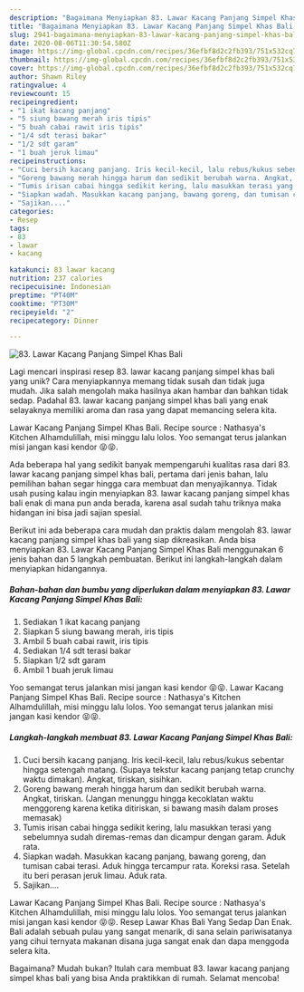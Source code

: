 ```yaml
---
description: "Bagaimana Menyiapkan 83. Lawar Kacang Panjang Simpel Khas Bali, Bisa Manjain Lidah"
title: "Bagaimana Menyiapkan 83. Lawar Kacang Panjang Simpel Khas Bali, Bisa Manjain Lidah"
slug: 2941-bagaimana-menyiapkan-83-lawar-kacang-panjang-simpel-khas-bali-bisa-manjain-lidah
date: 2020-08-06T11:30:54.580Z
image: https://img-global.cpcdn.com/recipes/36efbf8d2c2fb393/751x532cq70/83-lawar-kacang-panjang-simpel-khas-bali-foto-resep-utama.jpg
thumbnail: https://img-global.cpcdn.com/recipes/36efbf8d2c2fb393/751x532cq70/83-lawar-kacang-panjang-simpel-khas-bali-foto-resep-utama.jpg
cover: https://img-global.cpcdn.com/recipes/36efbf8d2c2fb393/751x532cq70/83-lawar-kacang-panjang-simpel-khas-bali-foto-resep-utama.jpg
author: Shawn Riley
ratingvalue: 4
reviewcount: 15
recipeingredient:
- "1 ikat kacang panjang"
- "5 siung bawang merah iris tipis"
- "5 buah cabai rawit iris tipis"
- "1/4 sdt terasi bakar"
- "1/2 sdt garam"
- "1 buah jeruk limau"
recipeinstructions:
- "Cuci bersih kacang panjang. Iris kecil-kecil, lalu rebus/kukus sebentar hingga setengah matang. (Supaya tekstur kacang panjang tetap crunchy waktu dimakan). Angkat, tiriskan, sisihkan."
- "Goreng bawang merah hingga harum dan sedikit berubah warna. Angkat, tiriskan. (Jangan menunggu hingga kecoklatan waktu menggoreng karena ketika ditiriskan, si bawang masih dalam proses memasak)"
- "Tumis irisan cabai hingga sedikit kering, lalu masukkan terasi yang sebelumnya sudah diremas-remas dan dicampur dengan garam. Aduk rata."
- "Siapkan wadah. Masukkan kacang panjang, bawang goreng, dan tumisan cabai terasi. Aduk hingga tercampur rata. Koreksi rasa. Setelah itu beri perasan jeruk limau. Aduk rata."
- "Sajikan...."
categories:
- Resep
tags:
- 83
- lawar
- kacang

katakunci: 83 lawar kacang 
nutrition: 237 calories
recipecuisine: Indonesian
preptime: "PT40M"
cooktime: "PT30M"
recipeyield: "2"
recipecategory: Dinner

---
```



![83. Lawar Kacang Panjang Simpel Khas Bali](https://img-global.cpcdn.com/recipes/36efbf8d2c2fb393/751x532cq70/83-lawar-kacang-panjang-simpel-khas-bali-foto-resep-utama.jpg)

Lagi mencari inspirasi resep 83. lawar kacang panjang simpel khas bali yang unik? Cara menyiapkannya memang tidak susah dan tidak juga mudah. Jika salah mengolah maka hasilnya akan hambar dan bahkan tidak sedap. Padahal 83. lawar kacang panjang simpel khas bali yang enak selayaknya memiliki aroma dan rasa yang dapat memancing selera kita.

Lawar Kacang Panjang Simpel Khas Bali. Recipe source : Nathasya&#39;s Kitchen Alhamdulillah, misi minggu lalu lolos. Yoo semangat terus jalankan misi jangan kasi kendor 😝😝.

Ada beberapa hal yang sedikit banyak mempengaruhi kualitas rasa dari 83. lawar kacang panjang simpel khas bali, pertama dari jenis bahan, lalu pemilihan bahan segar hingga cara membuat dan menyajikannya. Tidak usah pusing kalau ingin menyiapkan 83. lawar kacang panjang simpel khas bali enak di mana pun anda berada, karena asal sudah tahu triknya maka hidangan ini bisa jadi sajian spesial.


Berikut ini ada beberapa cara mudah dan praktis dalam mengolah 83. lawar kacang panjang simpel khas bali yang siap dikreasikan. Anda bisa menyiapkan 83. Lawar Kacang Panjang Simpel Khas Bali menggunakan 6 jenis bahan dan 5 langkah pembuatan. Berikut ini langkah-langkah dalam menyiapkan hidangannya.

<!--inarticleads1-->

##### Bahan-bahan dan bumbu yang diperlukan dalam menyiapkan 83. Lawar Kacang Panjang Simpel Khas Bali:

1. Sediakan 1 ikat kacang panjang
1. Siapkan 5 siung bawang merah, iris tipis
1. Ambil 5 buah cabai rawit, iris tipis
1. Sediakan 1/4 sdt terasi bakar
1. Siapkan 1/2 sdt garam
1. Ambil 1 buah jeruk limau


Yoo semangat terus jalankan misi jangan kasi kendor 😝😝. Lawar Kacang Panjang Simpel Khas Bali. Recipe source : Nathasya&#39;s Kitchen Alhamdulillah, misi minggu lalu lolos. Yoo semangat terus jalankan misi jangan kasi kendor 😝😝. 

<!--inarticleads2-->

##### Langkah-langkah membuat 83. Lawar Kacang Panjang Simpel Khas Bali:

1. Cuci bersih kacang panjang. Iris kecil-kecil, lalu rebus/kukus sebentar hingga setengah matang. (Supaya tekstur kacang panjang tetap crunchy waktu dimakan). Angkat, tiriskan, sisihkan.
1. Goreng bawang merah hingga harum dan sedikit berubah warna. Angkat, tiriskan. (Jangan menunggu hingga kecoklatan waktu menggoreng karena ketika ditiriskan, si bawang masih dalam proses memasak)
1. Tumis irisan cabai hingga sedikit kering, lalu masukkan terasi yang sebelumnya sudah diremas-remas dan dicampur dengan garam. Aduk rata.
1. Siapkan wadah. Masukkan kacang panjang, bawang goreng, dan tumisan cabai terasi. Aduk hingga tercampur rata. Koreksi rasa. Setelah itu beri perasan jeruk limau. Aduk rata.
1. Sajikan....


Lawar Kacang Panjang Simpel Khas Bali. Recipe source : Nathasya&#39;s Kitchen Alhamdulillah, misi minggu lalu lolos. Yoo semangat terus jalankan misi jangan kasi kendor 😝😝. Resep Lawar Khas Bali Yang Sedap Dan Enak. Bali adalah sebuah pulau yang sangat menarik, di sana selain pariwisatanya yang cihui ternyata makanan disana juga sangat enak dan dapa menggoda selera kita. 

Bagaimana? Mudah bukan? Itulah cara membuat 83. lawar kacang panjang simpel khas bali yang bisa Anda praktikkan di rumah. Selamat mencoba!

